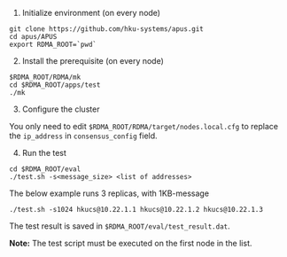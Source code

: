 1. Initialize environment (on every node)
```
git clone https://github.com/hku-systems/apus.git
cd apus/APUS
export RDMA_ROOT=`pwd`
```
2. Install the prerequisite (on every node)
```
$RDMA_ROOT/RDMA/mk
cd $RDMA_ROOT/apps/test
./mk
```
3. Configure the cluster

You only need to edit `$RDMA_ROOT/RDMA/target/nodes.local.cfg` to replace the `ip_address` in `consensus_config` field.

4. Run the test
```
cd $RDMA_ROOT/eval
./test.sh -s<message_size> <list of addresses>
```
The below example runs 3 replicas, with 1KB-message
```
./test.sh -s1024 hkucs@10.22.1.1 hkucs@10.22.1.2 hkucs@10.22.1.3
```
The test result is saved in `$RDMA_ROOT/eval/test_result.dat`.

**Note:** The test script must be executed on the first node in the list.
